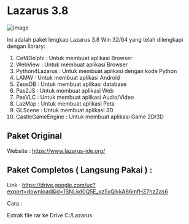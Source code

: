 # Lazarus 3.8 

![image](https://github.com/user-attachments/assets/d4a08481-fdc1-4df9-94e2-8cd49b0cc8a5)

Ini adalah paket lengkap Lazarus 3.8 Win 32/64 yang telah dilengkapi dengan library:
1. Cef4Delphi : Untuk membuat aplikasi Browser
2. WebView  : Untuk membuat aplikasi Browser
3. Python4Lazarus : Untuk membuat aplikasi dengan kode Python
4. LAMW   : Untuk membuat aplikasi Android
5. ZeosDB  : Untuk membuat aplikasi database
6. Pas2JS  : Untuk membuat aplikasi Web
7. PasVLC  : Untuk membuat aplikasi Audio/Video
8. LazMap  : Untuk membuat aplikasi Peta
9. GLScene  : Untuk membuat aplikasi 3D
10. CastleGameEngine  : Untuk membuat aplikasi Game 2D/3D

## Paket Original
Website : https://www.lazarus-ide.org/

## Paket Completos ( Langsung Pakai ) : 
Link : https://drive.google.com/uc?export=download&id=1SNLkd0Q5E_xz5xQlkkA86mfHZ7hzZas6

Cara :
 
Extrak file rar ke Drive C:/Lazarus
